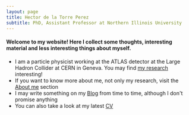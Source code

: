 ```yaml
---
layout: page
title: Hector de la Torre Perez
subtitle: PhD, Assistant Professor at Northern Illinois University
---
```


#### Welcome to my website! Here I collect some thoughts, interesting material and less interesting things about myself.

* I am a particle physicist working at the ATLAS detector at the Large Hadron Collider at CERN in Geneva. You may find [my research](https://hdltorre.github.io/research/) interesting!
* If you want to know more about me, not only my research, visit the [About me](https://hdltorre.github.io/aboutme/) section
* I may write something on my [Blog](https://hdltorre.github.io/blog/) from time to time, although I don't promise anything
* You can also take a look at my latest [CV](https://hdltorre.github.io/cv/)
